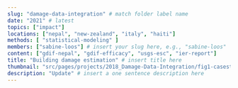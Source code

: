 ```yaml
---
slug: "damage-data-integration" # match folder label name
date: "2021" # latest 
topics: ["impact"]
locations: ["nepal", "new-zealand", "italy", "haiti"]
methods: [ "statistical-modeling" ]
members: ["sabine-loos"] # insert your slug here, e.g., "sabine-loos"
content: ["gdif-nepal", "gdif-efficacy", "usgs-esc", "ier-report"]
title: "Building damage estimation" # insert title here
thumbnail: "src/pages/projects/2018_Damage-Data-Integration/fig1-casestudies.png"
description: "Update" # insert a one sentence description here
---
```

